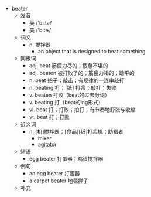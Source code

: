 - beater
  - 发音
    - 英 /'biːtə/
    - 美 /'bitɚ/
  - 词义
    - n. 搅拌器
      - an object that is designed to beat something
  - 同根词
    - adj. beat 筋疲力尽的；疲惫不堪的
    - adj. beaten 被打败了的；筋疲力竭的；踏平的
    - n. beat 拍子；敲击；有规律的一连串敲打
    - n. beating 打；[纸] 打浆；敲打；失败
    - v. beaten 打败（beat的过去分词）
    - v. beating 打（beat的ing形式）
    - vi. beat 打；打败；拍打；有节奏地舒张与收缩
    - vt. beat 打；打败
  - 近义词
    - n. [机]搅拌器；[食品][纸]打浆机；助猎者
      - mixer
      - agitator
  - 短语
    - egg beater 打蛋器；鸡蛋搅拌器
  - 例句
    - an egg beater 打蛋器
    - a carpet beater 地毯掸子
  - 补充